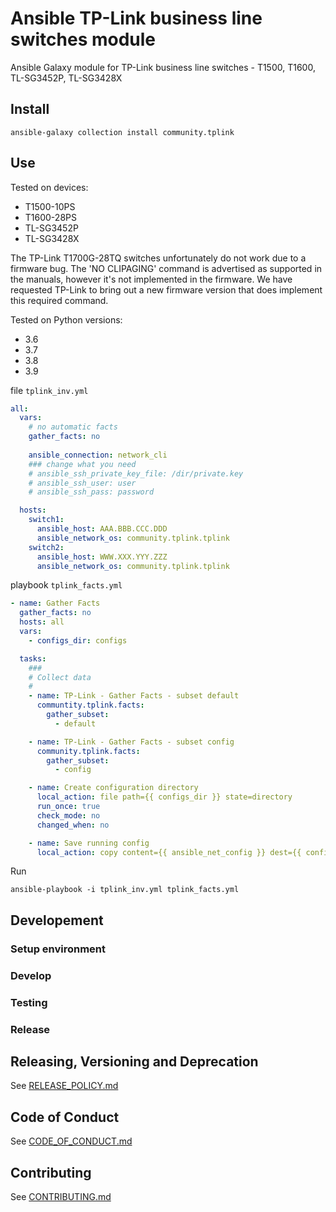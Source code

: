 # Ansible TP-Link business line switches module

Ansible Galaxy module for TP-Link business line switches - T1500, T1600, TL-SG3452P, TL-SG3428X

## Install

```
ansible-galaxy collection install community.tplink
```

## Use
Tested on devices:
* T1500-10PS
* T1600-28PS
* TL-SG3452P
* TL-SG3428X

The TP-Link T1700G-28TQ switches unfortunately do not work due to a firmware bug. The 'NO CLIPAGING'
command is advertised as supported in the manuals, however it's not implemented in the firmware.
We have requested TP-Link to bring out a new firmware version that does implement this required command.

Tested on Python versions:
* 3.6
* 3.7
* 3.8
* 3.9

file `tplink_inv.yml`
```yaml
all:
  vars:
    # no automatic facts
    gather_facts: no  
    
    ansible_connection: network_cli
    ### change what you need
    # ansible_ssh_private_key_file: /dir/private.key
    # ansible_ssh_user: user
    # ansible_ssh_pass: password

  hosts:
    switch1:
      ansible_host: AAA.BBB.CCC.DDD
      ansible_network_os: community.tplink.tplink
    switch2:
      ansible_host: WWW.XXX.YYY.ZZZ
      ansible_network_os: community.tplink.tplink

```

playbook `tplink_facts.yml`
```yaml
- name: Gather Facts
  gather_facts: no
  hosts: all
  vars:
    - configs_dir: configs

  tasks:
    ###
    # Collect data
    #
    - name: TP-Link - Gather Facts - subset default
      communtity.tplink.facts:
        gather_subset:
          - default

    - name: TP-Link - Gather Facts - subset config
      community.tplink.facts:
        gather_subset:
          - config

    - name: Create configuration directory
      local_action: file path={{ configs_dir }} state=directory
      run_once: true
      check_mode: no
      changed_when: no

    - name: Save running config
      local_action: copy content={{ ansible_net_config }} dest={{ configs_dir }}/{{ inventory_hostname }}_net_config
```

Run
```
ansible-playbook -i tplink_inv.yml tplink_facts.yml
```

## Developement

### Setup environment

### Develop 

### Testing


### Release 

## Releasing, Versioning and Deprecation

See [RELEASE_POLICY.md](./RELEASE_POLICY.md)

## Code of Conduct

See [CODE_OF_CONDUCT.md](./CODE_OF_CONDUCT.md)

## Contributing

See [CONTRIBUTING.md](./CONTRIBUTING.md)
